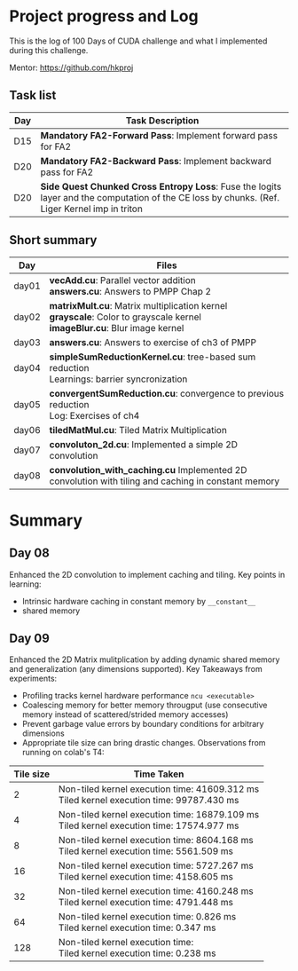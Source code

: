 # Project progress and Log

This is the log of 100 Days of CUDA challenge and what I implemented during this challenge.

Mentor: https://github.com/hkproj

## Task list

| Day | Task Description                                                                                                                                |
| --- | ----------------------------------------------------------------------------------------------------------------------------------------------- |
| D15 | **Mandatory FA2-Forward Pass**: Implement forward pass for FA2                                                                                  |
| D20 | **Mandatory FA2-Backward Pass**: Implement backward pass for FA2                                                                                |
| D20 | **Side Quest Chunked Cross Entropy Loss**: Fuse the logits layer and the computation of the CE loss by chunks. (Ref. Liger Kernel imp in triton |

## Short summary

| Day   | Files                                                                                                                                  |
| ----- | -------------------------------------------------------------------------------------------------------------------------------------- |
| day01 | **vecAdd.cu**: Parallel vector addition <br> **answers.cu**: Answers to PMPP Chap 2                                                    |
| day02 | **matrixMult.cu**: Matrix multiplication kernel <br> **grayscale**: Color to grayscale kernel <br> **imageBlur.cu**: Blur image kernel |
| day03 | **answers.cu**: Answers to exercise of ch3 of PMPP                                                                                     |
| day04 | **simpleSumReductionKernel.cu**: tree-based sum reduction <br> Learnings: barrier syncronization                                       |
| day05 | **convergentSumReduction.cu**: convergence to previous reduction <br> Log: Exercises of ch4                                            |
| day06 | **tiledMatMul.cu**: Tiled Matrix Multiplication                                                                                        |
| day07 | **convoluton_2d.cu**: Implemented a simple 2D convolution                                                                              |
| day08 | **convolution_with_caching.cu** Implemented 2D convolution with tiling and caching in constant memory                                  |

# Summary

## Day 08

Enhanced the 2D convolution to implement caching and tiling.
Key points in learning:

- Intrinsic hardware caching in constant memory by `__constant__`
- shared memory

## Day 09

Enhanced the 2D Matrix mulitplication by adding dynamic shared memory and generalization (any dimensions supported).
Key Takeaways from experiments:

- Profiling tracks kernel hardware performance `ncu <executable>`
- Coalescing memory for better memory througput (use consecutive memory instead of scattered/strided memory accesses)
- Prevent garbage value errors by boundary conditions for arbitrary dimensions
- Appropriate tile size can bring drastic changes. Observations from running on colab's T4:

| Tile size | Time Taken                                                                                   |
| --------- | -------------------------------------------------------------------------------------------- |
| 2         | Non-tiled kernel execution time: 41609.312 ms <br> Tiled kernel execution time: 99787.430 ms |
| 4         | Non-tiled kernel execution time: 16879.109 ms <br> Tiled kernel execution time: 17574.977 ms |
| 8         | Non-tiled kernel execution time: 8604.168 ms <br> Tiled kernel execution time: 5561.509 ms   |
| 16        | Non-tiled kernel execution time: 5727.267 ms <br> Tiled kernel execution time: 4158.605 ms   |
| 32        | Non-tiled kernel execution time: 4160.248 ms <br> Tiled kernel execution time: 4791.448 ms   |
| 64        | Non-tiled kernel execution time: 0.826 ms <br> Tiled kernel execution time: 0.347 ms         |
| 128       | Non-tiled kernel execution time: <br> Tiled kernel execution time: 0.238 ms                  |
